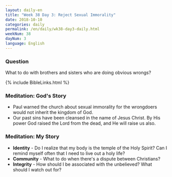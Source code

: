 ```yaml
---
layout: daily-en
title: "Week 38 Day 3: Reject Sexual Immorality"
date: 2018-10-10 
categories: daily
permalink: /en/daily/wk38-day3-daily.html
weekNum: 38
dayNum: 3
language: English
---
```


### Question     
What to do with brothers and sisters who are doing obvious wrongs?

{% include BibleLinks.html %} 

### Meditation: God's Story   
+ Paul warned the church about sexual immorality for the wrongdoers would not inherit the kingdom of God. 
+ Our past sins have been cleansed in the name of Jesus Christ. By His power God raised the Lord from the dead, and He will raise us also. 

### Meditation: My Story   
+ **Identity** - Do I realize that my body is the temple of the Holy Spirit? Can I remind myself often that I need to live out a holy life? 
+ **Community** - What to do when there's a dispute between Christians? 
+ **Integrity** - How should I be associated with the unbelieved? What should I watch out for? 
